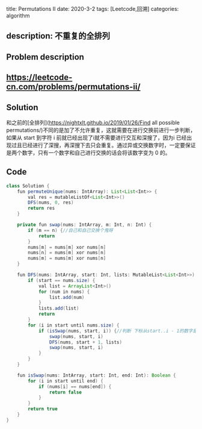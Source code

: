 title:   Permutations II
date: 2020-3-2
tags: [Leetcode,回溯]
categories: algorithm

description: 不重复的全排列
---

## Problem description

## https://leetcode-cn.com/problems/permutations-ii/

## Solution

和之前的[全排列](https://nightxlt.github.io/2019/01/26/Find all possible permutations/)不同的是加了不允许重复，这就需要在进行交换前进行一步判断，如果从 start 到字符 i 前就已经出现了i就不需要进行交互和深搜了，因为i 已经出现过且已经进行了深搜，再深搜下去只会重复。通过异或交换数字时，一定要保证是两个数字，只有一个数字和自己进行交换的话会将该数字变为 0 的。

## Code

```java
class Solution {
    fun permuteUnique(nums: IntArray): List<List<Int>> {
        val res = mutableListOf<List<Int>>()
        DFS(nums, 0, res)
        return res
    }

    private fun swap(nums: IntArray, m: Int, n: Int) {
        if (m == n) {//自己和自己交换个鬼呀
            return
        }
        nums[m] = nums[m] xor nums[n]
        nums[n] = nums[m] xor nums[n]
        nums[m] = nums[m] xor nums[n]
    }

    fun DFS(nums: IntArray, start: Int, lists: MutableList<List<Int>>) {
        if (start == nums.size) {
            val list = ArrayList<Int>()
            for (num in nums) {
                list.add(num)
            }
            lists.add(list)
            return
        }
        for (i in start until nums.size) {
            if (isSwap(nums, start, i)) {//判断 下标从start..i - 1的数字是否有和 nums[i]重复的，重复则不进行交换
                swap(nums, start, i)
                DFS(nums, start + 1, lists)
                swap(nums, start, i)
            }
        }
    }

    fun isSwap(nums: IntArray, start: Int, end: Int): Boolean {
        for (i in start until end) {
            if (nums[i] == nums[end]) {
                return false
            }
        }
        return true
    }
}
```